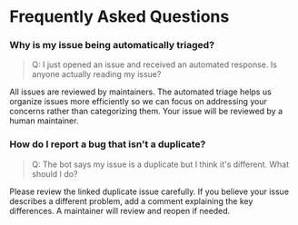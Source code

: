 # Frequently Asked Questions

### Why is my issue being automatically triaged?

> Q: I just opened an issue and received an automated response. Is anyone actually reading my issue?

All issues are reviewed by maintainers. The automated triage helps us organize issues more efficiently so we can focus on addressing your concerns rather than categorizing them. Your issue will be reviewed by a human maintainer.

### How do I report a bug that isn't a duplicate?

> Q: The bot says my issue is a duplicate but I think it's different. What should I do?

Please review the linked duplicate issue carefully. If you believe your issue describes a different problem, add a comment explaining the key differences. A maintainer will review and reopen if needed.